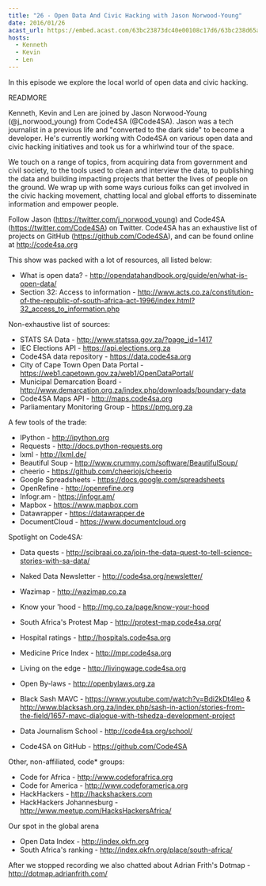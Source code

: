 ```yaml
---
title: "26 - Open Data And Civic Hacking with Jason Norwood-Young"
date: 2016/01/26
acast_url: https://embed.acast.com/63bc23873dc40e00108c17d6/63bc238d65ae3d001128d7d7
hosts:
  - Kenneth
  - Kevin
  - Len
---
```


In this episode we explore the local world of open data and civic hacking.

READMORE

Kenneth, Kevin and Len are joined by Jason Norwood-Young (@j_norwood_young) from Code4SA (@Code4SA). Jason was a tech journalist in a previous life and "converted to the dark side" to become a developer. He's currently working with Code4SA on various open data and civic hacking initiatives and took us for a whirlwind tour of the space.

We touch on a range of topics, from acquiring data from government and civil society, to the tools used to clean and interview the data, to publishing the data and building impacting projects that better the lives of people on the ground. We wrap up with some ways curious folks can get involved in the civic hacking movement, chatting local and global efforts to disseminate information and empower people.

Follow Jason (https://twitter.com/j_norwood_young) and Code4SA (https://twitter.com/Code4SA) on Twitter. Code4SA has an exhaustive list of projects on GitHub (https://github.com/Code4SA), and can be found online at http://code4sa.org

This show was packed with a lot of resources, all listed below:

* What is open data? - http://opendatahandbook.org/guide/en/what-is-open-data/
* Section 32: Access to information - http://www.acts.co.za/constitution-of-the-republic-of-south-africa-act-1996/index.html?32_access_to_information.php

Non-exhaustive list of sources:

* STATS SA Data - http://www.statssa.gov.za/?page_id=1417
* IEC Elections API - https://api.elections.org.za
* Code4SA data repository - https://data.code4sa.org
* City of Cape Town Open Data Portal - https://web1.capetown.gov.za/web1/OpenDataPortal/
* Municipal Demarcation Board - http://www.demarcation.org.za/index.php/downloads/boundary-data
* Code4SA Maps API - http://maps.code4sa.org
* Parliamentary Monitoring Group - https://pmg.org.za

A few tools of the trade:

* IPython - http://ipython.org
* Requests - http://docs.python-requests.org
* lxml - http://lxml.de/
* Beautiful Soup - http://www.crummy.com/software/BeautifulSoup/
* cheerio - https://github.com/cheeriojs/cheerio
* Google Spreadsheets - https://docs.google.com/spreadsheets
* OpenRefine - http://openrefine.org
* Infogr.am - https://infogr.am/
* Mapbox - https://www.mapbox.com
* Datawrapper - https://datawrapper.de
* DocumentCloud - https://www.documentcloud.org

Spotlight on Code4SA:

* Data quests - http://scibraai.co.za/join-the-data-quest-to-tell-science-stories-with-sa-data/
* Naked Data Newsletter - http://code4sa.org/newsletter/

* Wazimap - http://wazimap.co.za
* Know your 'hood - http://mg.co.za/page/know-your-hood
* South Africa's Protest Map - http://protest-map.code4sa.org/
* Hospital ratings - http://hospitals.code4sa.org
* Medicine Price Index - http://mpr.code4sa.org
* Living on the edge - http://livingwage.code4sa.org
* Open By-laws - http://openbylaws.org.za
* Black Sash MAVC - https://www.youtube.com/watch?v=Bdi2kDt4Ieo & http://www.blacksash.org.za/index.php/sash-in-action/stories-from-the-field/1657-mavc-dialogue-with-tshedza-development-project

* Data Journalism School - http://code4sa.org/school/

* Code4SA on GitHub - https://github.com/Code4SA

Other, non-affiliated, code* groups:

* Code for Africa - http://www.codeforafrica.org
* Code for America - http://www.codeforamerica.org
* HackHackers - http://hackshackers.com
* HackHackers Johannesburg - http://www.meetup.com/HacksHackersAfrica/

Our spot in the global arena

* Open Data Index - http://index.okfn.org
* South Africa's ranking - http://index.okfn.org/place/south-africa/


After we stopped recording we also chatted about Adrian Frith's Dotmap - http://dotmap.adrianfrith.com/
